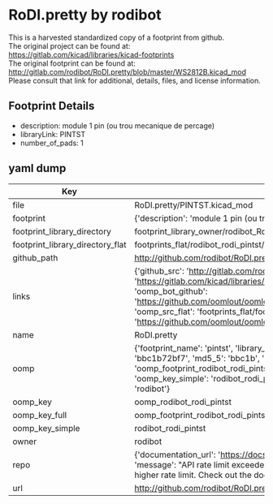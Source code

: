 # RoDI.pretty by rodibot  
This is a harvested standardized copy of a footprint from github.  
The original project can be found at:  
https://gitlab.com/kicad/libraries/kicad-footprints  
The original footprint can be found at:
http://gitlab.com/rodibot/RoDI.pretty/blob/master/WS2812B.kicad_mod
Please consult that link for additional, details, files, and license information.  
## Footprint Details
* description: module 1 pin (ou trou mecanique de percage)  
* libraryLink: PINTST  
* number_of_pads: 1  
## yaml dump  
| Key | Value |  
| --- | --- |  
| file | RoDI.pretty/PINTST.kicad_mod |  
| footprint | {'description': 'module 1 pin (ou trou mecanique de percage)', 'libraryLink': 'PINTST', 'number_of_pads': 1} |  
| footprint_library_directory | footprint_library_owner/rodibot_RoDI.pretty |  
| footprint_library_directory_flat | footprints_flat/rodibot_rodi_pintst/working |  
| github_path | http://github.com/rodibot/RoDI.pretty/blob/master/PINTST.kicad_mod |  
| links | {'github_src': 'http://gitlab.com/rodibot/RoDI.pretty/blob/master/WS2812B.kicad_mod', 'github_src_repo': 'https://gitlab.com/kicad/libraries/kicad-footprints', 'oomp_bot': 'footprints/rodibot_rodi_pintst/working', 'oomp_bot_github': 'https://github.com/oomlout/oomlout_oomp_footprint_bot/tree/main/footprints/rodibot_rodi_pintst/working', 'oomp_src_flat': 'footprints_flat/footprints_flat/rodibot_rodi_pintst/working', 'oomp_src_flat_github': 'https://github.com/oomlout/oomlout_oomp_footprint_src/tree/main/footprints_flat/rodibot_rodi_pintst/working'} |  
| name | RoDI.pretty |  
| oomp | {'footprint_name': 'pintst', 'library_name': 'rodi', 'md5': 'bbc1b72bf7589a3e878cd2fc1b6a7ad6', 'md5_10': 'bbc1b72bf7', 'md5_5': 'bbc1b', 'md5_6': 'bbc1b7', 'oomp_key': 'oomp_rodibot_rodi_pintst', 'oomp_key_extra': 'oomp_footprint_rodibot_rodi_pintst', 'oomp_key_full': 'oomp_footprint_rodibot_rodi_pintst_bbc1b7', 'oomp_key_simple': 'rodibot_rodi_pintst', 'original_filename': 'RoDI.pretty/PINTST.kicad_mod', 'owner_name': 'rodibot'} |  
| oomp_key | oomp_rodibot_rodi_pintst |  
| oomp_key_full | oomp_footprint_rodibot_rodi_pintst |  
| oomp_key_simple | rodibot_rodi_pintst |  
| owner | rodibot |  
| repo | {'documentation_url': 'https://docs.github.com/rest/overview/resources-in-the-rest-api#rate-limiting', 'message': "API rate limit exceeded for 84.66.173.59. (But here's the good news: Authenticated requests get a higher rate limit. Check out the documentation for more details.)"} |  
| url | http://github.com/rodibot/RoDI.pretty |  

